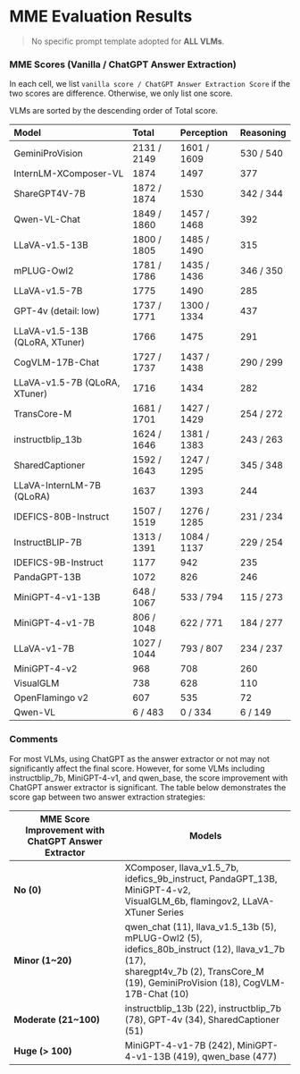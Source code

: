 # MME Evaluation Results

> No specific prompt template adopted for **ALL VLMs**.

### MME Scores (Vanilla / ChatGPT Answer Extraction)

In each cell, we list `vanilla score / ChatGPT Answer Extraction Score` if the two scores are difference. Otherwise, we only list one score.

VLMs are sorted by the descending order of Total score.

| Model                         | Total       | Perception   | Reasoning   |
|:------------------------------|:------------|:-------------|:------------|
| GeminiProVision               | 2131 / 2149 | 1601 / 1609  | 530 / 540   |
| InternLM-XComposer-VL         | 1874        | 1497         | 377         |
| ShareGPT4V-7B                 | 1872 / 1874 | 1530         | 342 / 344   |
| Qwen-VL-Chat                  | 1849 / 1860 | 1457 / 1468  | 392         |
| LLaVA-v1.5-13B                | 1800 / 1805 | 1485 / 1490  | 315         |
| mPLUG-Owl2                    | 1781 / 1786 | 1435 / 1436  | 346 / 350   |
| LLaVA-v1.5-7B                 | 1775        | 1490         | 285         |
| GPT-4v (detail: low)          | 1737 / 1771 | 1300 / 1334  | 437         |
| LLaVA-v1.5-13B (QLoRA, XTuner) | 1766        | 1475         | 291         |
| CogVLM-17B-Chat               | 1727 / 1737 | 1437 / 1438  | 290 / 299   |
| LLaVA-v1.5-7B (QLoRA, XTuner)  | 1716        | 1434         | 282         |
| TransCore-M                   | 1681 / 1701 | 1427 / 1429  | 254 / 272   |
| instructblip_13b              | 1624 / 1646 | 1381 / 1383  | 243 / 263   |
| SharedCaptioner               | 1592 / 1643 | 1247 / 1295  | 345 / 348   |
| LLaVA-InternLM-7B (QLoRA)      | 1637        | 1393         | 244         |
| IDEFICS-80B-Instruct          | 1507 / 1519 | 1276 / 1285  | 231 / 234   |
| InstructBLIP-7B               | 1313 / 1391 | 1084 / 1137  | 229 / 254   |
| IDEFICS-9B-Instruct           | 1177        | 942          | 235         |
| PandaGPT-13B                  | 1072        | 826          | 246         |
| MiniGPT-4-v1-13B              | 648 / 1067  | 533 / 794    | 115 / 273   |
| MiniGPT-4-v1-7B               | 806 / 1048  | 622 / 771    | 184 / 277   |
| LLaVA-v1-7B                   | 1027 / 1044 | 793 / 807    | 234 / 237   |
| MiniGPT-4-v2                  | 968         | 708          | 260         |
| VisualGLM                     | 738         | 628          | 110         |
| OpenFlamingo v2               | 607         | 535          | 72          |
| Qwen-VL                       | 6 / 483     | 0 / 334      | 6 / 149     |

### Comments

For most VLMs, using ChatGPT as the answer extractor or not may not significantly affect the final score. However, for some VLMs including instructblip_7b, MiniGPT-4-v1, and qwen_base, the score improvement with ChatGPT answer extractor is significant. The table below demonstrates the score gap between two answer extraction strategies: 

| MME Score Improvement with ChatGPT Answer Extractor | Models                                                       |
| --------------------------------------------------- | ------------------------------------------------------------ |
| **No (0)**                                          | XComposer, llava_v1.5_7b, idefics_9b_instruct, PandaGPT_13B, MiniGPT-4-v2, <br>VisualGLM_6b, flamingov2, LLaVA-XTuner Series |
| **Minor (1~20)**                                    | qwen_chat (11), llava_v1.5_13b (5), mPLUG-Owl2 (5), idefics_80b_instruct (12), llava_v1_7b (17), <br>sharegpt4v_7b (2), TransCore_M (19), GeminiProVision (18), CogVLM-17B-Chat (10) |
| **Moderate (21~100)**                               | instructblip_13b (22), instructblip_7b (78), GPT-4v (34), SharedCaptioner (51)  |
| **Huge (> 100)**                                    | MiniGPT-4-v1-7B (242), MiniGPT-4-v1-13B (419), qwen_base (477) |